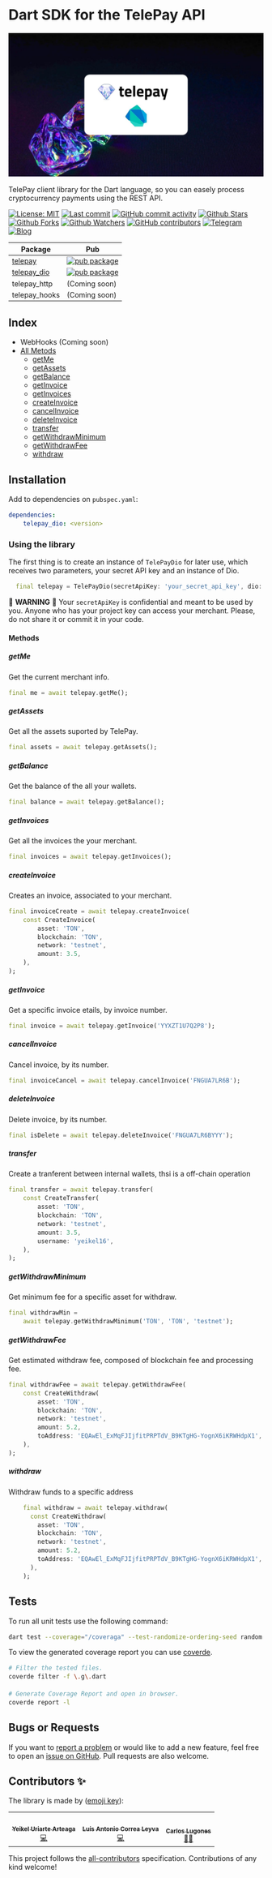 # Dart SDK for the TelePay API

![TelePay Dart](https://github.com/TelePay-cash/telepay-dart/blob/main/docs/cover.jpg?raw=true)

TelePay client library for the Dart language, so you can easely process cryptocurrency payments using the REST API.

[![License: MIT](https://img.shields.io/badge/License-MIT-green.svg)](https://opensource.org/licenses/MIT)
[![Last commit](https://img.shields.io/github/last-commit/telepay-cash/telepay-dart.svg?style=flat-square)](https://github.com/telepay-cash/telepay-dart/commits)
[![GitHub commit activity](https://img.shields.io/github/commit-activity/m/telepay-cash/telepay-dart?style=flat-square)](https://github.com/telepay-cash/telepay-dart/commits)
[![Github Stars](https://img.shields.io/github/stars/telepay-cash/telepay-dart?style=flat-square&logo=github&)](https://github.com/telepay-cash/telepay-dart/stargazers)
[![Github Forks](https://img.shields.io/github/forks/telepay-cash/telepay-dart?style=flat-square&logo=github)](https://github.com/telepay-cash/telepay-dart/network/members)
[![Github Watchers](https://img.shields.io/github/watchers/telepay-cash/telepay-dart?style=flat-square&logo=github)](https://github.com/telepay-cash/telepay-dart)
[![GitHub contributors](https://img.shields.io/github/contributors/telepay-cash/telepay-dart?label=code%20contributors&style=flat-square)](https://github.com/telepay-cash/telepay-dart/graphs/contributors)
[![Telegram](https://img.shields.io/badge/Telegram-2CA5E0?style=flat-squeare&logo=telegram&logoColor=white)](https://t.me/TelePayCash)
[![Blog](https://img.shields.io/badge/RSS-FFA500?style=flat-square&logo=rss&logoColor=white)](https://blog.telepay.cash)

| Package                                                                                    | Pub                                                                                                                  |
| ------------------------------------------------------------------------------------------ | -------------------------------------------------------------------------------------------------------------------- |
|[telepay][telepay_github_link]|[![pub package][pub_badge_telepay]][pub_link_telepay]|
|[telepay_dio][telepay_github_link]|[![pub package][pub_badge_telepay_dio]][pub_link_telepay_dio]|
|telepay_http|(Coming soon)|
|telepay_hooks|(Coming soon)|

## Index

* WebHooks (Coming soon)
* [All Metods](https://github.com/telepay-cash/telepay-dart/#Methods)
  * [getMe](https://github.com/telepay-cash/telepay-dart/#getMe)
  * [getAssets](https://github.com/telepay-cash/telepay-dart/#getAssets)
  * [getBalance](https://github.com/telepay-cash/telepay-dart/#getBalance)
  * [getInvoice](https://github.com/telepay-cash/telepay-dart/#getInvoice)
  * [getInvoices](https://github.com/telepay-cash/telepay-dart/#getInvoices)
  * [createInvoice](https://github.com/telepay-cash/telepay-dart/#createInvoice)
  * [cancelInvoice](https://github.com/telepay-cash/telepay-dart/#cancelInvoice)
  * [deleteInvoice](https://github.com/telepay-cash/telepay-dart/#deleteInvoice)
  * [transfer](https://github.com/telepay-cash/telepay-dart/#transfer)
  * [getWithdrawMinimum](https://github.com/telepay-cash/telepay-dart/#getWithdrawMinimum)
  * [getWithdrawFee](https://github.com/telepay-cash/telepay-dart/#getWithdrawFee)
  * [withdraw](https://github.com/telepay-cash/telepay-dart/#withdraw)

## Installation

Add to dependencies on `pubspec.yaml`:

```yaml
dependencies:
    telepay_dio: <version>
```

### Using the library

The first thing is to create an instance of `TelePayDio` for later use, which receives two parameters, your secret API key and an instance of Dio.

```dart
  final telepay = TelePayDio(secretApiKey: 'your_secret_api_key', dio: Dio());
```

🚨  **WARNING** 🚨
Your `secretApiKey` is confidential and meant to be used by you. Anyone who has your project key can access your merchant. Please, do not share it or commit it in your code.

#### Methods

##### getMe

Get the current merchant info.

```dart
final me = await telepay.getMe();
```

##### getAssets

Get all the assets suported by TelePay.

```dart
final assets = await telepay.getAssets();
```

##### getBalance

Get the balance of the all your wallets.

```dart
final balance = await telepay.getBalance();
```

##### getInvoices

Get all the invoices the your merchant.

```dart
final invoices = await telepay.getInvoices();
```

##### createInvoice

Creates an invoice, associated to your merchant.

```dart
final invoiceCreate = await telepay.createInvoice(
    const CreateInvoice(
        asset: 'TON',
        blockchain: 'TON',
        network: 'testnet',
        amount: 3.5,
    ),
);
```

##### getInvoice

Get a specific invoice etails, by invoice number.

```dart
final invoice = await telepay.getInvoice('YYXZT1U7Q2P8');
```

##### cancelInvoice

Cancel invoice, by its number.

```dart
final invoiceCancel = await telepay.cancelInvoice('FNGUA7LR6B');
```

##### deleteInvoice

Delete invoice, by its number.

```dart
final isDelete = await telepay.deleteInvoice('FNGUA7LR6BYYY');
```

##### transfer

Create a tranferent between internal wallets, thsi is a off-chain operation

```dart
final transfer = await telepay.transfer(
    const CreateTransfer(
        asset: 'TON',
        blockchain: 'TON',
        network: 'testnet',
        amount: 3.5,
        username: 'yeikel16',
    ),
);
```

##### getWithdrawMinimum

Get minimum fee for a specific asset for withdraw.

```dart
final withdrawMin =
    await telepay.getWithdrawMinimum('TON', 'TON', 'testnet');
```

##### getWithdrawFee

Get estimated withdraw fee, composed of blockchain fee and processing fee.

```dart
final withdrawFee = await telepay.getWithdrawFee(
    const CreateWithdraw(
        asset: 'TON',
        blockchain: 'TON',
        network: 'testnet',
        amount: 5.2,
        toAddress: 'EQAwEl_ExMqFJIjfitPRPTdV_B9KTgHG-YognX6iKRWHdpX1',
    ),
);
```

##### withdraw

Withdraw funds to a specific address

```dart
    final withdraw = await telepay.withdraw(
      const CreateWithdraw(
        asset: 'TON',
        blockchain: 'TON',
        network: 'testnet',
        amount: 5.2,
        toAddress: 'EQAwEl_ExMqFJIjfitPRPTdV_B9KTgHG-YognX6iKRWHdpX1',
      ),
    );
```

## Tests

To run all unit tests use the following command:

```sh
dart test --coverage="/coveraga" --test-randomize-ordering-seed random

```

To view the generated coverage report you can use [coverde](https://pub.dev/packages/coverde).

```sh
# Filter the tested files.
coverde filter -f \.g\.dart

# Generate Coverage Report and open in browser.
coverde report -l
```

## Bugs or Requests

If you want to [report a problem][github_issue_link] or would like to add a new feature, feel free to open an [issue on GitHub][github_issue_link]. Pull requests are also welcome.

## Contributors ✨

The library is made by ([emoji key](https://allcontributors.org/docs/en/emoji-key)):

<!-- ALL-CONTRIBUTORS-LIST:START - Do not remove or modify this section -->
<!-- prettier-ignore-start -->
<!-- markdownlint-disable -->
<table>
  <tr>
    <td align="center"><a href="https://github.com/yeikel16"><img src="https://avatars.githubusercontent.com/u/26438532?v=4" width="100px;" alt=""/><br /><sub><b>Yeikel Uriarte Arteaga</b></sub></a><br /><a href="https://github.com/TelePay-cash/telepay-dart/commits?author=yeikel16" title="Code">💻</a></td>
    <td align="center"><a href="https://github.com/luiscib3r"><img src="https://avatars.githubusercontent.com/u/32603705?v=4" width="100px;" alt=""/><br /><sub><b>Luis Antonio Correa Leyva </b></sub></a><br /><a href="https://github.com/TelePay-cash/telepay-dart/commits?author=luiscib3r" title="Code">💻</a></td>
    <td align="center"><a href="https://lugodev.com"><img src="https://avatars.githubusercontent.com/u/18733370?v=4?s=100" width="100px;" alt=""/><br /><sub><b>Carlos Lugones</b></sub></a><br /><a href="https://github.com/telepay-cash/telepay-dart/commits?author=lugodev" title="Mentoring">🧑‍🏫</a></td>
  </tr>
</table>
<!-- markdownlint-restore -->
<!-- prettier-ignore-end -->

<!-- ALL-CONTRIBUTORS-LIST:END -->

This project follows the [all-contributors](https://github.com/all-contributors/all-contributors) specification. Contributions of any kind welcome!

[github_issue_link]: https://github.com/TelePay-cash/telepay-dart/issues
[pub_badge_telepay]: https://img.shields.io/pub/v/telepay.svg
[pub_link_telepay]: https://pub.dartlang.org/packages/telepay
[pub_badge_telepay_dio]: https://img.shields.io/pub/v/telepay_dio.svg
[pub_link_telepay_dio]: https://pub.dartlang.org/packages/telepay_dio
[telepay_dart_github_link]: https://github.com/telepay-cash/telepay-dart/
[telepay_github_link]: https://github.com/telepay-cash/telepay-dart/tree/main/packages/telepay
